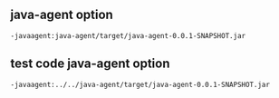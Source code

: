 ## java-agent option
```
-javaagent:java-agent/target/java-agent-0.0.1-SNAPSHOT.jar
```

## test code java-agent option
```
-javaagent:../../java-agent/target/java-agent-0.0.1-SNAPSHOT.jar
```
